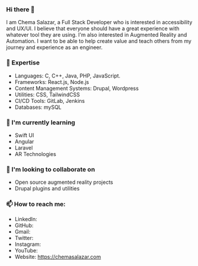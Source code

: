 ### Hi there 👋

I am Chema Salazar, a Full Stack Developer who is interested in accessibility and UX/UI. I believe that everyone should have a great experience with whatever tool they are using. I'm also interested in Augmented Reality and Automation. I want to be able to help create value and teach others from my journey and experience as an engineer. 

### 🔭 Expertise

- Languages: C, C++, Java, PHP, JavaScript.
- Frameworks: React.js, Node.js
- Content Management Systems: Drupal, Wordpress
- Utilities: CSS, TailwindCSS
- CI/CD Tools: GitLab, Jenkins
- Databases: mySQL

### 🌱 I'm currently learning

- Swift UI
- Angular
- Laravel
- AR Technologies

### 👯 I'm looking to collaborate on

- Open source augmented reality projects
- Drupal plugins and utilities

### 📫 How to reach me:

- LinkedIn:
- GitHub:
- Gmail:
- Twitter:
- Instagram:
- YouTube:
- Website: https://chemasalazar.com

<!--
**ChemaSalazar/ChemaSalazar** is a ✨ _special_ ✨ repository because its `README.md` (this file) appears on your GitHub profile.

Here are some ideas to get you started:

- 🔭 I’m currently working on ...
- 🌱 I’m currently learning ...
- 👯 I’m looking to collaborate on ...
- 🤔 I’m looking for help with ...
- 💬 Ask me about ...
- 📫 How to reach me: ...
- 😄 Pronouns: ...
- ⚡ Fun fact: ...
-->

